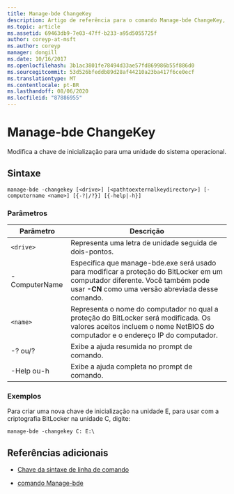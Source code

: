 ```yaml
---
title: Manage-bde ChangeKey
description: Artigo de referência para o comando Manage-bde ChangeKey, que modifica a chave de inicialização para uma unidade do sistema operacional.
ms.topic: article
ms.assetid: 69463db9-7e03-47ff-b233-a95d5055725f
author: coreyp-at-msft
ms.author: coreyp
manager: dongill
ms.date: 10/16/2017
ms.openlocfilehash: 3b1ac3801fe78494d33ae57fd869986b55f886d0
ms.sourcegitcommit: 53d526bfeddb89d28af44210a23ba417f6ce0ecf
ms.translationtype: MT
ms.contentlocale: pt-BR
ms.lasthandoff: 08/06/2020
ms.locfileid: "87886955"
---
```

# <a name="manage-bde-changekey"></a>Manage-bde ChangeKey

Modifica a chave de inicialização para uma unidade do sistema operacional.

## <a name="syntax"></a>Sintaxe

```
manage-bde -changekey [<drive>] [<pathtoexternalkeydirectory>] [-computername <name>] [{-?|/?}] [{-help|-h}]
```

### <a name="parameters"></a>Parâmetros

| Parâmetro | Descrição |
| --------- | ----------- |
| `<drive>` | Representa uma letra de unidade seguida de dois-pontos. |
| -ComputerName | Especifica que manage-bde.exe será usado para modificar a proteção do BitLocker em um computador diferente. Você também pode usar **-CN** como uma versão abreviada desse comando. |
| `<name>` | Representa o nome do computador no qual a proteção do BitLocker será modificada. Os valores aceitos incluem o nome NetBIOS do computador e o endereço IP do computador. |
| -? ou/? | Exibe a ajuda resumida no prompt de comando. |
| -Help ou-h | Exibe a ajuda completa no prompt de comando. |

### <a name="examples"></a>Exemplos

Para criar uma nova chave de inicialização na unidade E, para usar com a criptografia BitLocker na unidade C, digite:

```
manage-bde -changekey C: E:\
```

## <a name="additional-references"></a>Referências adicionais

- [Chave da sintaxe de linha de comando](command-line-syntax-key.md)

- [comando Manage-bde](manage-bde.md)
